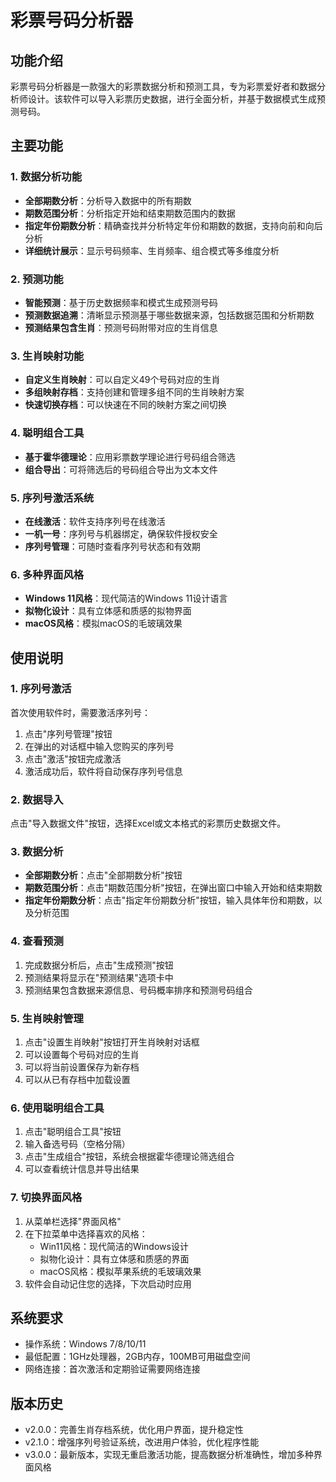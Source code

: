 # 彩票号码分析器

## 功能介绍

彩票号码分析器是一款强大的彩票数据分析和预测工具，专为彩票爱好者和数据分析师设计。该软件可以导入彩票历史数据，进行全面分析，并基于数据模式生成预测号码。

## 主要功能

### 1. 数据分析功能
- **全部期数分析**：分析导入数据中的所有期数
- **期数范围分析**：分析指定开始和结束期数范围内的数据
- **指定年份期数分析**：精确查找并分析特定年份和期数的数据，支持向前和向后分析
- **详细统计展示**：显示号码频率、生肖频率、组合模式等多维度分析

### 2. 预测功能
- **智能预测**：基于历史数据频率和模式生成预测号码
- **预测数据追溯**：清晰显示预测基于哪些数据来源，包括数据范围和分析期数
- **预测结果包含生肖**：预测号码附带对应的生肖信息

### 3. 生肖映射功能
- **自定义生肖映射**：可以自定义49个号码对应的生肖
- **多组映射存档**：支持创建和管理多组不同的生肖映射方案
- **快速切换存档**：可以快速在不同的映射方案之间切换

### 4. 聪明组合工具
- **基于霍华德理论**：应用彩票数学理论进行号码组合筛选
- **组合导出**：可将筛选后的号码组合导出为文本文件

### 5. 序列号激活系统
- **在线激活**：软件支持序列号在线激活
- **一机一号**：序列号与机器绑定，确保软件授权安全
- **序列号管理**：可随时查看序列号状态和有效期

### 6. 多种界面风格
- **Windows 11风格**：现代简洁的Windows 11设计语言
- **拟物化设计**：具有立体感和质感的拟物界面
- **macOS风格**：模拟macOS的毛玻璃效果

## 使用说明

### 1. 序列号激活
首次使用软件时，需要激活序列号：
1. 点击"序列号管理"按钮
2. 在弹出的对话框中输入您购买的序列号
3. 点击"激活"按钮完成激活
4. 激活成功后，软件将自动保存序列号信息

### 2. 数据导入
点击"导入数据文件"按钮，选择Excel或文本格式的彩票历史数据文件。

### 3. 数据分析
- **全部期数分析**：点击"全部期数分析"按钮
- **期数范围分析**：点击"期数范围分析"按钮，在弹出窗口中输入开始和结束期数
- **指定年份期数分析**：点击"指定年份期数分析"按钮，输入具体年份和期数，以及分析范围

### 4. 查看预测
1. 完成数据分析后，点击"生成预测"按钮
2. 预测结果将显示在"预测结果"选项卡中
3. 预测结果包含数据来源信息、号码概率排序和预测号码组合

### 5. 生肖映射管理
1. 点击"设置生肖映射"按钮打开生肖映射对话框
2. 可以设置每个号码对应的生肖
3. 可以将当前设置保存为新存档
4. 可以从已有存档中加载设置

### 6. 使用聪明组合工具
1. 点击"聪明组合工具"按钮
2. 输入备选号码（空格分隔）
3. 点击"生成组合"按钮，系统会根据霍华德理论筛选组合
4. 可以查看统计信息并导出结果

### 7. 切换界面风格
1. 从菜单栏选择"界面风格"
2. 在下拉菜单中选择喜欢的风格：
   - Win11风格：现代简洁的Windows设计
   - 拟物化设计：具有立体感和质感的界面
   - macOS风格：模拟苹果系统的毛玻璃效果
3. 软件会自动记住您的选择，下次启动时应用

## 系统要求
- 操作系统：Windows 7/8/10/11
- 最低配置：1GHz处理器，2GB内存，100MB可用磁盘空间
- 网络连接：首次激活和定期验证需要网络连接

## 版本历史
- v2.0.0：完善生肖存档系统，优化用户界面，提升稳定性
- v2.1.0：增强序列号验证系统，改进用户体验，优化程序性能
- v3.0.0：最新版本，实现无重启激活功能，提高数据分析准确性，增加多种界面风格
